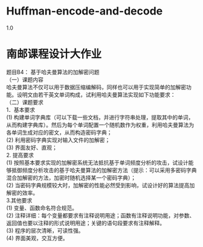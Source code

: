 # Huffman-encode-and-decode
1.0
# 南邮课程设计大作业
题目B4： 基于哈夫曼算法的加解密问题  
（一）课题内容  
哈夫曼算法不仅可以用于数据压缩编解码，同样也可以用于实现简单的加解密功能。设明文由若干英文单词构成，试利用哈夫曼算法实现如下功能要求：  
（二）课题要求  
1．基本要求  
(1) 构建单词字典库（可以下载一些文档，并进行字符串处理，提取其中的单词，从而构建字典库）。然后为每个单词配置一个随机数作为权重，利用哈夫曼算法为各单词生成对应的密文，从而构造密码字典；   
(2) 利用密码字典实现对输入文件的加解密；   
(3) 界面友好、直观；  
2. 提高要求  
(1) 按照基本要求实现的加解密系统无法抵抗基于单词频度分析的攻击，试设计能够抵御频度分析攻击的基于哈夫曼算法的加解密方法（提示：可以采用多密码字典混合加解密的方法，加密时随机选择某一个密码字典）；  
(2) 当密码字典规模较大时，加解密的性能必然受到影响，试设计好的算法提高加解密的效率。  
3.其他要求  
(1) 变量、函数命名符合规范。  
(2) 注释详细：每个变量都要求有注释说明用途；函数有注释说明功能，对参数、返回值也要以注释的形式说明用途；关键的语句段要求有注释解释。  
(3) 程序的层次清晰，可读性强。  
(4) 界面美观，交互方便。  
